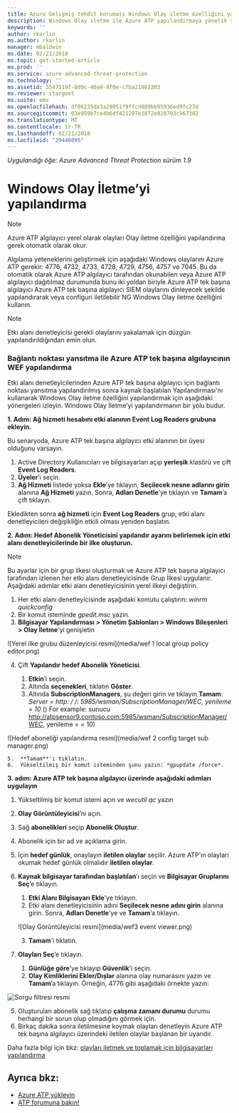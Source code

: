 ```yaml
---
title: Azure Gelişmiş tehdit koruması Windows Olay iletme özelliğini yapılandırma | Microsoft Docs
description: Windows Olay iletme ile Azure ATP yapılandırmaya yönelik seçeneklerinizi açıklar
keywords: ''
author: rkarlin
ms.author: rkarlin
manager: mbaldwin
ms.date: 02/21/2018
ms.topic: get-started-article
ms.prod: ''
ms.service: azure-advanced-threat-protection
ms.technology: ''
ms.assetid: 3547519f-8d9c-40a9-8f0e-c7ba21081203
ms.reviewer: itargoet
ms.suite: ems
ms.openlocfilehash: df06235de3a29051f9ffcd889bb95936ed9fc27d
ms.sourcegitcommit: 03e959b7ce4b6df421297e1872e028793c967302
ms.translationtype: MT
ms.contentlocale: tr-TR
ms.lasthandoff: 02/21/2018
ms.locfileid: "29446095"
---
```

*Uygulandığı öğe: Azure Advanced Threat Protection sürüm 1.9*



# <a name="configuring-windows-event-forwarding"></a>Windows Olay İletme’yi yapılandırma

> [!NOTE]
> Azure ATP algılayıcı yerel olarak olayları Olay iletme özelliğini yapılandırma gerek otomatik olarak okur.


Algılama yeteneklerini geliştirmek için aşağıdaki Windows olaylarını Azure ATP gerekir: 4776, 4732, 4733, 4728, 4729, 4756, 4757 ve 7045. Bu da otomatik olarak Azure ATP algılayıcı tarafından okunabilen veya Azure ATP algılayıcı dağıtılmaz durumunda bunu iki yoldan biriyle Azure ATP tek başına algılayıcı Azure ATP tek başına algılayıcı SIEM olaylarını dinleyecek şekilde yapılandırarak veya configuri iletilebilir NG Windows Olay iletme özelliğini kullanın.

> [!NOTE]
> Etki alanı denetleyicisi gerekli olaylarını yakalamak için düzgün yapılandırıldığından emin olun.

### <a name="wef-configuration-for-azure-atp-standalone-sensors-with-port-mirroring"></a>Bağlantı noktası yansıtma ile Azure ATP tek başına algılayıcının WEF yapılandırma

Etki alanı denetleyicilerinden Azure ATP tek başına algılayıcı için bağlantı noktası yansıtma yapılandırılmış sonra kaynak başlatılan Yapılandırması'nı kullanarak Windows Olay iletme özelliğini yapılandırmak için aşağıdaki yönergeleri izleyin. Windows Olay İletme’yi yapılandırmanın bir yolu budur. 

**1. Adım: Ağ hizmeti hesabını etki alanının Event Log Readers grubuna ekleyin.** 

Bu senaryoda, Azure ATP tek başına algılayıcı etki alanının bir üyesi olduğunu varsayın.

1.  Active Directory Kullanıcıları ve bilgisayarları açıp **yerleşik** klasörü ve çift **Event Log Readers**. 
2.  **Üyeler**’i seçin.
4.  **Ağ Hizmeti** listede yoksa **Ekle**’ye tıklayın, **Seçilecek nesne adlarını girin** alanına **Ağ Hizmeti** yazın. Sonra, **Adları Denetle**’ye tıklayın ve **Tamam**’a çift tıklayın. 

Ekledikten sonra **ağ hizmeti** için **Event Log Readers** grup, etki alanı denetleyicileri değişikliğin etkili olması yeniden başlatın.

**2. Adım: Hedef Abonelik Yöneticisini yapılandır ayarını belirlemek için etki alanı denetleyicilerinde bir ilke oluşturun.** 
> [!Note] 
> Bu ayarlar için bir grup ilkesi oluşturmak ve Azure ATP tek başına algılayıcı tarafından izlenen her etki alanı denetleyicisinde Grup İlkesi uygulanır. Aşağıdaki adımlar etki alanı denetleyicisinin yerel ilkeyi değiştirin.     

1.  Her etki alanı denetleyicisinde aşağıdaki komutu çalıştırın: *winrm quickconfig*
2.  Bir komut isteminde *gpedit.msc* yazın.
3.  **Bilgisayar Yapılandırması > Yönetim Şablonları > Windows Bileşenleri > Olay İletme**’yi genişletin

 ![Yerel ilke grubu düzenleyicisi resmi](media/wef 1 local group policy editor.png)

4.  Çift **Yapılandır hedef Abonelik Yöneticisi**.
   
    1.  **Etkin**’i seçin.
    2.  Altında **seçenekleri**, tıklatın **Göster**.
    3.  Altında **SubscriptionManagers**, şu değeri girin ve tıklayın **Tamam**: *Server = http: / /<fqdnATPSensor>: 5985/wsman/SubscriptionManager/WEC, yenileme = 10* () For example: sunucu http://atpsensor9.contoso.com:5985/wsman/SubscriptionManager/WEC, yenileme = = 10)
 
   ![Hedef aboneliği yapılandırma resmi](media/wef 2 config target sub manager.png)
   
    5.  **Tamam**'ı tıklatın.
    6.  Yükseltilmiş bir komut isteminden şunu yazın: *gpupdate /force*. 

**3. adım: Azure ATP tek başına algılayıcı üzerinde aşağıdaki adımları uygulayın** 

1.  Yükseltilmiş bir komut istemi açın ve *wecutil qc* yazın
2.  **Olay Görüntüleyicisi**’ni açın. 
3.  Sağ **abonelikleri** seçip **Abonelik Oluştur**. 

   1.   Abonelik için bir ad ve açıklama girin. 
   2.   İçin **hedef günlük**, onaylayın **iletilen olaylar** seçilir. Azure ATP'ın olayları okumak hedef günlük olmalıdır **iletilen olaylar**. 
   3.   **Kaynak bilgisayar tarafından başlatılan**’ı seçin ve **Bilgisayar Gruplarını Seç**’e tıklayın.
        1.  **Etki Alanı Bilgisayarı Ekle**’ye tıklayın.
        2.  Etki alanı denetleyicisinin adını **Seçilecek nesne adını girin** alanına girin. Sonra, **Adları Denetle**’ye ve **Tamam**’a tıklayın. 
       
        ![Olay Görüntüleyicisi resmi](media/wef3 event viewer.png)
   
        
        3.  **Tamam**'ı tıklatın.
   4.   **Olayları Seç**’e tıklayın.

        1. **Günlüğe göre**’ye tıklayıp **Güvenlik**’i seçin.
        2. **Olay Kimliklerini Ekler/Dışlar** alanına olay numarasını yazın ve **Tamam**’a tıklayın. Örneğin, 4776 gibi aşağıdaki örnekte yazın:

 ![Sorgu filtresi resmi](media/wef-4-query-filter.png)

   5.   Oluşturulan abonelik sağ tıklatıp **çalışma zamanı durumu** durumu herhangi bir sorun olup olmadığını görmek için. 
   6.   Birkaç dakika sonra iletilmesine koymak olayları denetleyin Azure ATP tek başına algılayıcı üzerindeki iletilen olaylar başlanan bir uyarıdır.


Daha fazla bilgi için bkz: [olayları iletmek ve toplamak için bilgisayarları yapılandırma](https://technet.microsoft.com/library/cc748890)

## <a name="see-also"></a>Ayrıca bkz:

- [Azure ATP yükleyin](install-atp-step1.md)
- [ATP forumuna bakın!](https://aka.ms/azureatpcommunity)